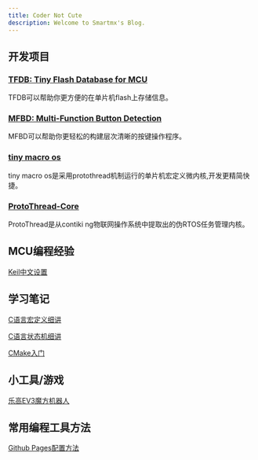 ```yaml
---
title: Coder Not Cute
description: Welcome to Smartmx's Blog.
---
```


## 开发项目  

### [TFDB: Tiny Flash Database for MCU](https://blog.maxiang.vip/TFDB/)  

TFDB可以帮助你更方便的在单片机flash上存储信息。  

### [MFBD: Multi-Function Button Detection](https://blog.maxiang.vip/MFBD/)

MFBD可以帮助你更轻松的构建层次清晰的按键操作程序。

### [tiny macro os](https://blog.maxiang.vip/tiny-macro-os/)

tiny macro os是采用protothread机制运行的单片机宏定义微内核,开发更精简快捷。  

### [ProtoThread-Core](https://blog.maxiang.vip/ProtoThread-Core/)

ProtoThread是从contiki ng物联网操作系统中提取出的伪RTOS任务管理内核。

## MCU编程经验

[Keil中文设置](MCU/20220220_keil_cn.md)

## 学习笔记

[C语言宏定义细讲](code-skills/20170727_c_define.md)

[C语言状态机细讲](code-skills/20170728_FSM.md)

[CMake入门](code-skills/20220220_cmake_1.md)

## 小工具/游戏

[乐高EV3魔方机器人](https://blog.maxiang.vip/CubeSpinner/)

## 常用编程工具方法

[Github Pages配置方法](code-tools/GithubPageCfg.md)  
